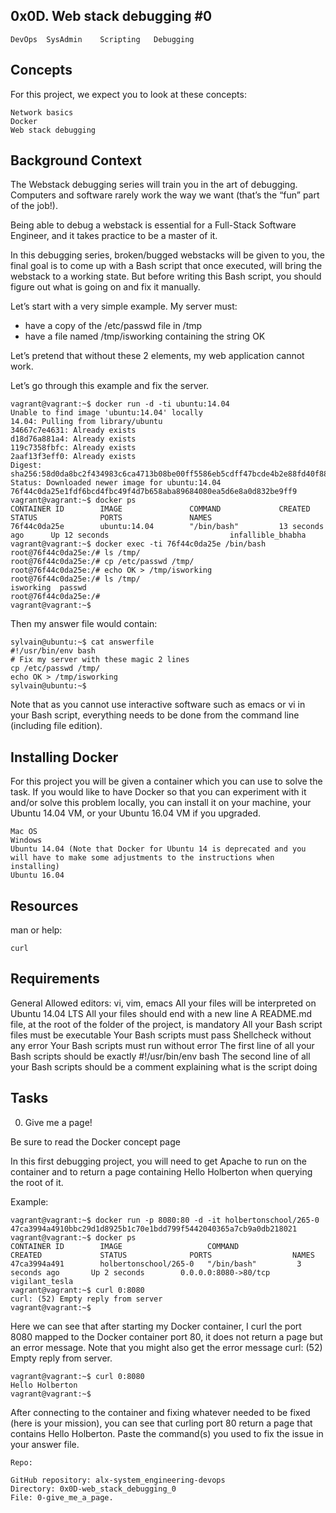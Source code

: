 ## 0x0D. Web stack debugging #0
	DevOps	SysAdmin	Scripting	Debugging


## Concepts
For this project, we expect you to look at these concepts:

	Network basics
	Docker
	Web stack debugging

## Background Context

The Webstack debugging series will train you in the art of debugging. Computers and software rarely work the way we want (that’s the “fun” part of the job!).

Being able to debug a webstack is essential for a Full-Stack Software Engineer, and it takes practice to be a master of it.

In this debugging series, broken/bugged webstacks will be given to you, the final goal is to come up with a Bash script that once executed, will bring the webstack to a working state. But before writing this Bash script, you should figure out what is going on and fix it manually.

Let’s start with a very simple example. My server must:

+ have a copy of the /etc/passwd file in /tmp
+ have a file named /tmp/isworking containing the string OK

Let’s pretend that without these 2 elements, my web application cannot work.

Let’s go through this example and fix the server.


	vagrant@vagrant:~$ docker run -d -ti ubuntu:14.04
	Unable to find image 'ubuntu:14.04' locally
	14.04: Pulling from library/ubuntu
	34667c7e4631: Already exists
	d18d76a881a4: Already exists
	119c7358fbfc: Already exists
	2aaf13f3eff0: Already exists
	Digest: sha256:58d0da8bc2f434983c6ca4713b08be00ff5586eb5cdff47bcde4b2e88fd40f88
	Status: Downloaded newer image for ubuntu:14.04
	76f44c0da25e1fdf6bcd4fbc49f4d7b658aba89684080ea5d6e8a0d832be9ff9
	vagrant@vagrant:~$ docker ps
	CONTAINER ID        IMAGE               COMMAND             CREATED             STATUS              PORTS               NAMES
	76f44c0da25e        ubuntu:14.04        "/bin/bash"         13 seconds ago      Up 12 seconds                           infallible_bhabha
	vagrant@vagrant:~$ docker exec -ti 76f44c0da25e /bin/bash
	root@76f44c0da25e:/# ls /tmp/
	root@76f44c0da25e:/# cp /etc/passwd /tmp/
	root@76f44c0da25e:/# echo OK > /tmp/isworking
	root@76f44c0da25e:/# ls /tmp/
	isworking  passwd
	root@76f44c0da25e:/#
	vagrant@vagrant:~$


Then my answer file would contain:

	sylvain@ubuntu:~$ cat answerfile
	#!/usr/bin/env bash
	# Fix my server with these magic 2 lines
	cp /etc/passwd /tmp/
	echo OK > /tmp/isworking
	sylvain@ubuntu:~$


Note that as you cannot use interactive software such as emacs or vi in your Bash script, everything needs to be done from the command line (including file edition).

## Installing Docker
For this project you will be given a container which you can use to solve the task. If you would like to have Docker so that you can experiment with it and/or solve this problem locally, you can install it on your machine, your Ubuntu 14.04 VM, or your Ubuntu 16.04 VM if you upgraded.

	Mac OS
	Windows
	Ubuntu 14.04 (Note that Docker for Ubuntu 14 is deprecated and you will have to make some adjustments to the instructions when installing)
	Ubuntu 16.04


## Resources

man or help:

	curl



## Requirements

General
	Allowed editors: vi, vim, emacs
	All your files will be interpreted on Ubuntu 14.04 LTS
	All your files should end with a new line
	A README.md file, at the root of the folder of the project, is mandatory
	All your Bash script files must be executable
	Your Bash scripts must pass Shellcheck without any error
	Your Bash scripts must run without error
	The first line of all your Bash scripts should be exactly #!/usr/bin/env bash
	The second line of all your Bash scripts should be a comment explaining what is the script doing


## Tasks

0. Give me a page!

Be sure to read the Docker concept page

In this first debugging project, you will need to get Apache to run on the container and to return a page containing Hello Holberton when querying the root of it.

Example:

	vagrant@vagrant:~$ docker run -p 8080:80 -d -it holbertonschool/265-0
	47ca3994a4910bbc29d1d8925b1c70e1bdd799f5442040365a7cb9a0db218021
	vagrant@vagrant:~$ docker ps
	CONTAINER ID        IMAGE                   COMMAND             CREATED             STATUS              PORTS                  NAMES
	47ca3994a491        holbertonschool/265-0   "/bin/bash"         3 seconds ago       Up 2 seconds        0.0.0.0:8080->80/tcp   vigilant_tesla
	vagrant@vagrant:~$ curl 0:8080
	curl: (52) Empty reply from server
	vagrant@vagrant:~$


Here we can see that after starting my Docker container, I curl the port 8080 mapped to the Docker container port 80, it does not return a page but an error message. Note that you might also get the error message curl: (52) Empty reply from server.

	vagrant@vagrant:~$ curl 0:8080
	Hello Holberton
	vagrant@vagrant:~$


After connecting to the container and fixing whatever needed to be fixed (here is your mission), you can see that curling port 80 return a page that contains Hello Holberton. Paste the command(s) you used to fix the issue in your answer file.

	Repo:

	GitHub repository: alx-system_engineering-devops
	Directory: 0x0D-web_stack_debugging_0
	File: 0-give_me_a_page.
